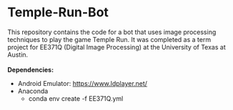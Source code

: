 # Temple-Run-Bot
This repository contains the code for a bot that uses image processing techniques to play the game Temple Run. It was completed as a term project for EE371Q (Digital Image Processing) at the University of Texas at Austin.
<br/>
<br/>
**Dependencies:**
<br/>
- Android Emulator: https://www.ldplayer.net/
- Anaconda
	- conda env create -f EE371Q.yml
